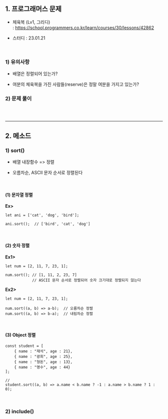## 1. 프로그래머스 문제   
* 체육복 (Lv1, 그리디)   
: https://school.programmers.co.kr/learn/courses/30/lessons/42862

* 스터디 : 23.01.21
<br>

### 1) 유의사항
* 배열은 정렬되어 있는가?

* 여분의 체육복을 가진 사람들(reserve)은 정말 여분을 가지고 있는가?

### 2) 문제 풀이
```

```

<br>
<hr>

## 2. 메소드
### 1) sort()
* 배열 내장함수 => 정렬

* 오름차순, ASCII 문자 순서로 정렬된다
<br>

#### (1) 문자열 정렬   
__Ex>__   
```
let ani = ['cat', 'dog', 'bird'];

ani.sort();  // ['bird', 'cat', 'dog']
```
<br>

#### (2) 숫자 정렬
__Ex1>__
```
let num = [2, 11, 7, 23, 1];

num.sort(); // [1, 11, 2, 23, 7]
            // ASCII 문자 순서로 정렬되어 숫자 크기대로 정렬되지 않는다
```

__Ex2>__
```
let num = [2, 11, 7, 23, 1];

num.sort((a, b) => a-b);  // 오름차순 정렬
num.sort((a, b) => b-a);  // 내림차순 정렬
```

<br>

#### (3) Object 정렬
```
const student = [
    { name : "재석", age : 21},
    { name : "광희", age : 25},
    { name : "형돈", age : 13},
    { name : "명수", age : 44}
];

// 
student.sort((a, b) => a.name < b.name ? -1 : a.name > b.name ? 1 : 0);
```

<br>

### 2) include()
